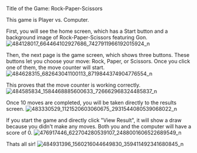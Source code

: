 Title of the Game: Rock-Paper-Scissors

This game is Player vs. Computer.

First, you will see the home screen, which has a Start button and a background image of Rock-Paper-Scissors featuring Gon.
![484128017_664464102927686_7427911966192015924_n](https://github.com/user-attachments/assets/ea9eacc3-51be-41a8-817a-e1c19398005d)



Then, the next page is the game screen, which shows three buttons.
These buttons let you choose your move: Rock, Paper, or Scissors. Once you click one of them, the move counter will start.
![484628315_682643041100113_8719844374904776554_n](https://github.com/user-attachments/assets/e3ab60d9-d7b6-4c65-96d6-f26ad1523bcd)




This proves that the move counter is working correctly.
![484585834_1584468885600633_726662968324485837_n](https://github.com/user-attachments/assets/6d4073c3-a150-43b4-a5da-9fb41a343449)




Once 10 moves are completed, you will be taken directly to the results screen.
![483330529_1121520603060675_2931544080539068022_n](https://github.com/user-attachments/assets/eed6e7c8-d979-45fd-ae0d-42501b2ba14c)




If you start the game and directly click "View Result", it will show a draw because you didn't make any moves. Both you and the computer will have a score of 0.
![476917446_622704280539107_2488001606522689549_n](https://github.com/user-attachments/assets/9b9b7035-0a56-4900-879d-9d24bc82c685)




Thats all sir!
![484931396_1560216044649830_359411492341680845_n](https://github.com/user-attachments/assets/6ceb1e16-2e58-40b0-847c-c67b237f79d8)
